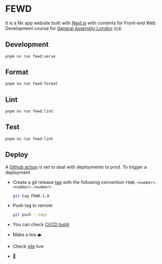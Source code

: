 # FEWD

It is a Nx app website built with [Next.js](https://nextjs.org/) with contents for Front-end Web Development course for [General Assembly London][ga] 🇬🇧

## Development

```sh
pnpm nx run fewd:serve
```

## Format

```sh
pnpm nx run fewd:format
```

## Lint

```sh
pnpm nx run fewd:lint
```

## Test

```sh
pnpm nx run fewd:lint
```

## Deploy

A [Github action][gh-actions] is set to deal with deployments to prod. To trigger a deployment

- Create a git release [tag][git-tag] with the following convention `FEWD.<number>.<number>.<number>`

  ```sh
  git tag FEWD.1.0
  ```

- Push tag to remote

  ```sh
  git push --tags
  ```

- You can check [CI/CD build](https://github.com/pataruco/ga/actions/workflows/deploy-fewd-production.yml)

- Make a tea 🫖

- Check [site][site] live

- 🚀

[react]: https://reactjs.org/
[vercel]: https://vercel.com
[ga]: https://generalassemb.ly/locations/london
[gh-actions]: https://github.com/features/actions
[remark]: https://github.com/gnab/remark/
[remark-syntax]: https://github.com/gnab/remark/wiki/Markdown
[git-tag]: https://git-scm.com/book/en/v2/Git-Basics-Tagging
[site]: https://fewd.pataruco.dev/
